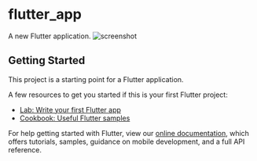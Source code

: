 # flutter_app

A new Flutter application.
![screenshot](https://user-images.githubusercontent.com/67756820/133530557-de142ac8-0c8c-44fd-ac4d-74db67b823f4.png)

## Getting Started

This project is a starting point for a Flutter application.

A few resources to get you started if this is your first Flutter project:

- [Lab: Write your first Flutter app](https://flutter.dev/docs/get-started/codelab)
- [Cookbook: Useful Flutter samples](https://flutter.dev/docs/cookbook)

For help getting started with Flutter, view our
[online documentation](https://flutter.dev/docs), which offers tutorials,
samples, guidance on mobile development, and a full API reference.
